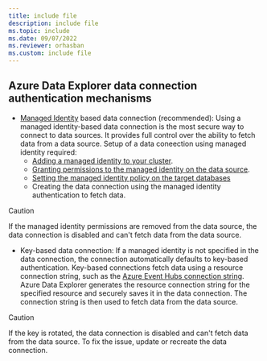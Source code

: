 ```yaml
---
title: include file
description: include file
ms.topic: include
ms.date: 09/07/2022
ms.reviewer: orhasban
ms.custom: include file
---
```

## Azure Data Explorer data connection authentication mechanisms

- [Managed Identity](../managed-identities-overview.md) based data connection (recommended): Using a managed identity-based data connection is the most secure way to connect to data sources. It provides full control over the ability to fetch data from a data source.
Setup of a data coneection using managed identity required:
  - [Adding a managed identity to your cluster](../configure-managed-identities-cluster.md).
  - [Granting permissions to the managed identity on the data source](../ingest-data-managed-identity.md#grant-permissions-to-the-managed-identity).
  - [Setting the managed identity policy on the target databases](../ingest-data-managed-identity.md#set-the-managed-identity-policy-in-azure-data-explorer)
  - Creating the data connection using the managed identity authentication to fetch data.

> [!CAUTION]
> If the managed identity permissions are removed from the data source, the data connection is disabled and can't fetch data from the data source.

- Key-based data connection: If a managed identity is not specified in the data connection, the connection automatically defaults to key-based authentication. Key-based connections fetch data using a resource connection string, such as the [Azure Event Hubs connection string](/azure/event-hubs/event-hubs-get-connection-string). Azure Data Explorer generates the resource connection string for the specified resource and securely saves it in the data connection. The connection string is then used to fetch data from the data source.

> [!CAUTION]
> If the key is rotated, the data connection is disabled and can't fetch data from the data source. To fix the issue, update or recreate the data connection.
